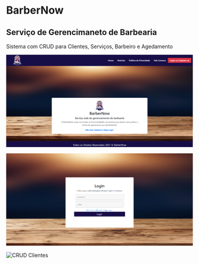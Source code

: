 # BarberNow
## Serviço de Gerencimaneto de Barbearia

Sistema com CRUD para Clientes, Serviços, Barbeiro e Agedamento

![Index](https://github.com/Rigobertto/barbernow/blob/main/img/index.png)

![Login](https://github.com/Rigobertto/barbernow/blob/main/img/login.png)

![CRUD Clientes](https://github.com/Rigobertto/barbernow/blob/main/img/listaClientes.png)
